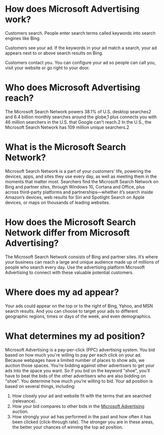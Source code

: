 # How does Microsoft Advertising work?

Customers search.
People enter search terms called keywords into search engines like Bing.

Customers see your ad.
If the keywords in your ad match a search, your ad appears next to or above search results on Bing.

Customers contact you.
You can configure your ad so people can call you, visit your website or go right to your door.

# Who does Microsoft Advertising reach?
The Microsoft Search Network powers 38.1% of U.S. desktop searches2 and 6.4 billion monthly searches around the globe,1 plus connects you with 46 million searchers in the U.S. that Google can't reach.2 In the U.S., the Microsoft Search Network has 109 million unique searchers.2

# What is the Microsoft Search Network?
Microsoft Search Network is a part of your customers’ life, powering the devices, apps, and sites they use every day, as well as meeting them in the moments that matter most.
Searchers find the Microsoft Search Network on Bing and partner sites, through Windows 10, Cortana and Office, plus across third-party platforms and partnerships—whether it’s search inside Amazon’s devices, web results for Siri and Spotlight Search on Apple devices, or maps on thousands of leading websites.

# How does the Microsoft Search Network differ from Microsoft Advertising?
The Microsoft Search Network consists of Bing and partner sites. It’s where your business can reach a large and unique audience made up of millions of people who search every day. Use the advertising platform Microsoft Advertising to connect with these valuable potential customers.

# Where does my ad appear?
Your ads could appear on the top or to the right of Bing, Yahoo, and MSN search results. And you can choose to target your ads to different geographic regions, times or days of the week, and even demographics.

# What determines my ad position?
Microsoft Advertising is a pay-per-click (PPC) advertising system. You bid based on how much you're willing to pay per each click on your ad. Because webpages have a limited number of places to show ads, we auction those spaces. You’re bidding against other advertisers to get your ads into the space you want. So if you bid on the keyword "shoe", you’ll have to beat the bids of the other advertisers who are also bidding on "shoe". You determine how much you’re willing to bid. Your ad position is based on several things, including:
1. How closely your ad and website fit with the terms that are searched (relevance).
2. How your bid compares to other bids in the [Microsoft Advertising](https://github.com/orgs/microsoft-advertising) auction.
3. How strongly your ad has performed in the past and how often it has been clicked (click-through rate).
The stronger you are in these areas, the better your chances of winning the top ad position.
